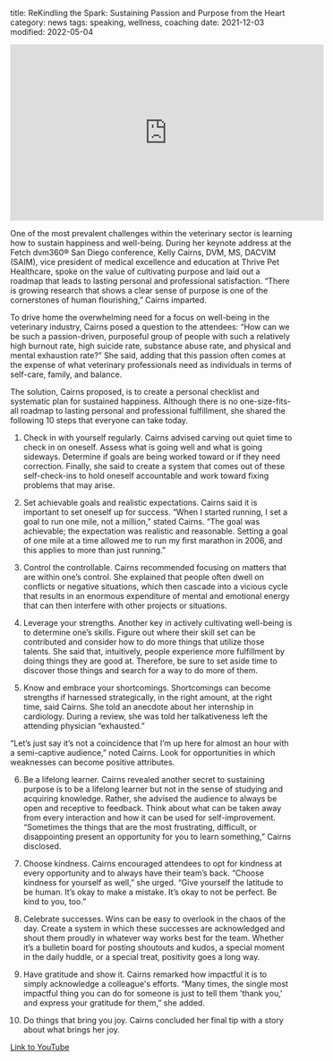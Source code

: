 title: ReKindling the Spark: Sustaining Passion and Purpose from the Heart
category: news
tags: speaking, wellness, coaching
date: 2021-12-03
modified: 2022-05-04

<iframe width="560" height="315" src="https://www.youtube.com/embed/NUyaduc1w_E" title="YouTube video player" frameborder="0" allow="accelerometer; autoplay; clipboard-write; encrypted-media; gyroscope; picture-in-picture" allowfullscreen></iframe>

One of the most prevalent challenges within the veterinary sector is learning how to sustain happiness and well-being. During her keynote address at the Fetch dvm360® San Diego conference, Kelly Cairns, DVM, MS, DACVIM (SAIM), vice president of medical excellence and education at Thrive Pet Healthcare, spoke on the value of cultivating purpose and laid out a roadmap that leads to lasting personal and professional satisfaction. “There is growing research that shows a clear sense of purpose is one of the cornerstones of human flourishing,” Cairns imparted.

To drive home the overwhelming need for a focus on well-being in the veterinary industry, Cairns posed a question to the attendees: “How can we be such a passion-driven, purposeful group of people with such a relatively high burnout rate, high suicide rate, substance abuse rate, and physical and mental exhaustion rate?” She said, adding that this passion often comes at the expense of what veterinary professionals need as individuals in terms of self-care, family, and balance.

The solution, Cairns proposed, is to create a personal checklist and systematic plan for sustained happiness. Although there is no one-size-fits-all roadmap to lasting personal and professional fulfillment, she shared the following 10 steps that everyone can take today.

1. Check in with yourself regularly.
Cairns advised carving out quiet time to check in on oneself. Assess what is going well and what is going sideways. Determine if goals are being worked toward or if they need correction. Finally, she said to create a system that comes out of these self-check-ins to hold oneself accountable and work toward fixing problems that may arise.

2. Set achievable goals and realistic expectations.
Cairns said it is important to set oneself up for success. “When I started running, I set a goal to run one mile, not a million,” stated Cairns. “The goal was achievable; the expectation was realistic and reasonable. Setting a goal of one mile at a time allowed me to run my first marathon in 2006, and this applies to more than just running.”

3. Control the controllable.
Cairns recommended focusing on matters that are within one’s control. She explained that people often dwell on conflicts or negative situations, which then cascade into a vicious cycle that results in an enormous expenditure of mental and emotional energy that can then interfere with other projects or situations.

4. Leverage your strengths.
Another key in actively cultivating well-being is to determine one’s skills. Figure out where their skill set can be contributed and consider how to do more things that utilize those talents. She said that, intuitively, people experience more fulfillment by doing things they are good at. Therefore, be sure to set aside time to discover those things and search for a way to do more of them.

5. Know and embrace your shortcomings.
Shortcomings can become strengths if harnessed strategically, in the right amount, at the right time, said Cairns. She told an anecdote about her internship in cardiology. During a review, she was told her talkativeness left the attending physician “exhausted.”

“Let’s just say it’s not a coincidence that I’m up here for almost an hour with a semi-captive audience,” noted Cairns. Look for opportunities in which weaknesses can become positive attributes.

6. Be a lifelong learner.
Cairns revealed another secret to sustaining purpose is to be a lifelong learner but not in the sense of studying and acquiring knowledge. Rather, she advised the audience to always be open and receptive to feedback. Think about what can be taken away from every interaction and how it can be used for self-improvement. “Sometimes the things that are the most frustrating, difficult, or disappointing present an opportunity for you to learn something,” Cairns disclosed.

7. Choose kindness.
Cairns encouraged attendees to opt for kindness at every opportunity and to always have their team’s back. “Choose kindness for yourself as well,” she urged. “Give yourself the latitude to be human. It’s okay to make a mistake. It’s okay to not be perfect. Be kind to you, too.”

8. Celebrate successes.
Wins can be easy to overlook in the chaos of the day. Create a system in which these successes are acknowledged and shout them proudly in whatever way works best for the team. Whether it’s a bulletin board for posting shoutouts and kudos, a special moment in the daily huddle, or a special treat, positivity goes a long way.

9. Have gratitude and show it.
Cairns remarked how impactful it is to simply acknowledge a colleague's efforts. “Many times, the single most impactful thing you can do for someone is just to tell them 'thank you,' and express your gratitude for them,” she added.

10. Do things that bring you joy.
Cairns concluded her final tip with a story about what brings her joy.

[Link to YouTube](https://youtu.be/ICWxQ11R2CI)

